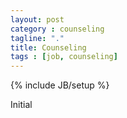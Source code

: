 ```yaml
---
layout: post
category : counseling
tagline: "."
title: Counseling
tags : [job, counseling]
---
```

{% include JB/setup %}

Initial


